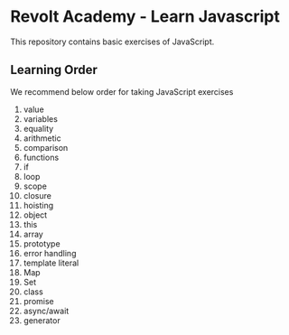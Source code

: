 # Revolt Academy - Learn Javascript

This repository contains basic exercises of JavaScript.

## Learning Order

We recommend below order for taking JavaScript exercises

1. value
2. variables
3. equality
4. arithmetic
5. comparison
6. functions
7. if
8. loop
9. scope
10. closure
11. hoisting
12. object
13. this
14. array
15. prototype
16. error handling
17. template literal
18. Map
19. Set
20. class
21. promise
22. async/await
23. generator

